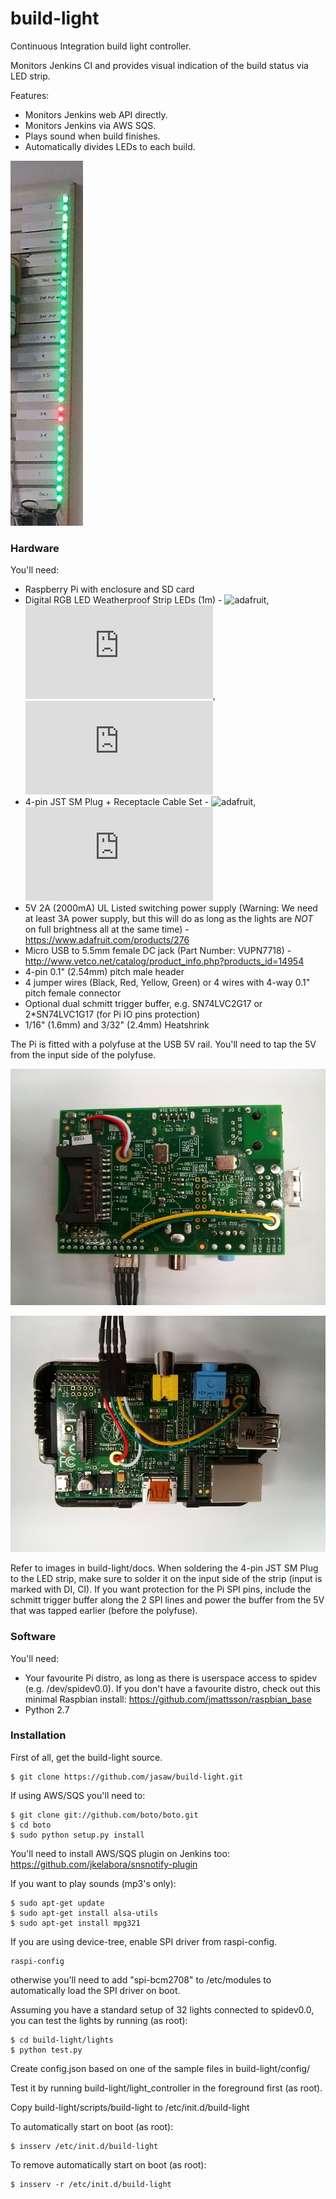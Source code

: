 build-light
===========

Continuous Integration build light controller.

Monitors Jenkins CI and provides visual indication of the build status via LED strip.

Features:
* Monitors Jenkins web API directly.
* Monitors Jenkins via AWS SQS.
* Plays sound when build finishes.
* Automatically divides LEDs to each build.

![build-lights](https://github.com/jasaw/build-light/blob/master/docs/lights.jpg)


### Hardware

You'll need:
* Raspberry Pi with enclosure and SD card
* Digital RGB LED Weatherproof Strip LEDs (1m) - ![adafruit](https://www.adafruit.com/products/306), ![AliExpress Lighting Boutique](http://www.aliexpress.com/item/1M-LPD8806-32leds-m-48leds-m-52leds-m-60leds-m-optional-Waterproof-or-Non-Waterproof-LPD8806/32345061646.html), ![AliExpress Angel-LED](http://www.aliexpress.com/item/1M-5M-LPD8806-32leds-m-48leds-m-52leds-m-60leds-m-optional-Waterproof-or-Non-Waterproof/32428471835.html)
* 4-pin JST SM Plug + Receptacle Cable Set - ![adafruit](http://www.adafruit.com/products/578), ![AliExpress Tranton Lighting](http://www.aliexpress.com/item/JST-4Pin-SM-Connector-15cm-LED-Strip-Connector-Cable-Female-Male-Set-5pcs-lot/32417877799.html)
* 5V 2A (2000mA) UL Listed switching power supply (Warning: We need at least 3A power supply, but this will do as long as the lights are *NOT* on full brightness all at the same time) - https://www.adafruit.com/products/276
* Micro USB to 5.5mm female DC jack (Part Number: VUPN7718) - http://www.vetco.net/catalog/product_info.php?products_id=14954
* 4-pin 0.1" (2.54mm) pitch male header
* 4 jumper wires (Black, Red, Yellow, Green) or 4 wires with 4-way 0.1" pitch female connector
* Optional dual schmitt trigger buffer, e.g. SN74LVC2G17 or 2*SN74LVC1G17 (for Pi IO pins protection)
* 1/16" (1.6mm) and 3/32" (2.4mm) Heatshrink

The Pi is fitted with a polyfuse at the USB 5V rail.
You'll need to tap the 5V from the input side of the polyfuse.

![pre-polyfuse 5V](https://github.com/jasaw/build-light/blob/master/docs/bottom.jpg)

![top](https://github.com/jasaw/build-light/blob/master/docs/top.jpg)

Refer to images in build-light/docs.
When soldering the 4-pin JST SM Plug to the LED strip, make sure to solder it on the input side of the strip (input is marked with DI, CI).
If you want protection for the Pi SPI pins, include the schmitt trigger buffer along the 2 SPI lines and power the buffer from the 5V that was tapped earlier (before the polyfuse).



### Software

You'll need:
* Your favourite Pi distro, as long as there is userspace access to spidev (e.g. /dev/spidev0.0). If you don't have a favourite distro, check out this minimal Raspbian install: https://github.com/jmattsson/raspbian_base
* Python 2.7



### Installation

First of all, get the build-light source.
```
$ git clone https://github.com/jasaw/build-light.git
```

If using AWS/SQS you'll need to:
```
$ git clone git://github.com/boto/boto.git
$ cd boto
$ sudo python setup.py install
```
You'll need to install AWS/SQS plugin on Jenkins too:
https://github.com/jkelabora/snsnotify-plugin

If you want to play sounds (mp3's only):
```
$ sudo apt-get update
$ sudo apt-get install alsa-utils
$ sudo apt-get install mpg321
```

If you are using device-tree, enable SPI driver from raspi-config.
```
raspi-config
```

otherwise you'll need to add "spi-bcm2708" to /etc/modules to automatically load the SPI driver on boot.

Assuming you have a standard setup of 32 lights connected to spidev0.0, you can test the lights by running (as root):
```
$ cd build-light/lights
$ python test.py
```

Create config.json based on one of the sample files in build-light/config/

Test it by running build-light/light_controller in the foreground first (as root).

Copy build-light/scripts/build-light to /etc/init.d/build-light

To automatically start on boot (as root):
```
$ insserv /etc/init.d/build-light
```

To remove automatically start on boot (as root):
```
$ insserv -r /etc/init.d/build-light
```
